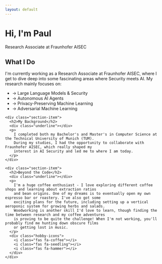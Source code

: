 ```yaml
---
layout: default
---
```


<div id="particles-js"></div>

<div class="hero-section">
  <div class="hero-content">
    <h1>Hi, I'm Paul</h1>
    <div class="hero-subtitle">Research Associate at Fraunhofer AISEC</div>
  </div>
</div>

<section class="main-content">
  <div class="section-grid">
    <div class="section-item wide">
      <h2>What I Do</h2>
      <div class="underline"></div>
      <div class="content-with-icons">
        <div class="text-content">
          <p>
            I'm currently working as a Research Associate at Fraunhofer AISEC, where I get to dive deep into 
            some fascinating areas where Security meets AI. My research mainly focuses on:
          </p>
          <ul class="research-list">
            <li><span class="arrow">→</span> Large Language Models & Security</li>
            <li><span class="arrow">→</span> Autonomous AI Agents</li>
            <li><span class="arrow">→</span> Privacy-Preserving Machine Learning</li>
            <li><span class="arrow">→</span> Adversarial Machine Learning</li>
          </ul>
        </div>
        <div class="tech-icons vertical">
          <i class="fas fa-shield-alt"></i>
          <i class="fas fa-brain"></i>
          <i class="fas fa-robot"></i>
        </div>
      </div>
    </div>

    <div class="section-item">
      <h2>My Background</h2>
      <div class="underline"></div>
      <p>
        I completed both my Bachelor's and Master's in Computer Science at the Technical University of Munich (TUM). 
        During my studies, I had the opportunity to collaborate with Fraunhofer AISEC, which really shaped my 
        interest in AI Security and led me to where I am today.
      </p>
    </div>

    <div class="section-item">
      <h2>Beyond the Code</h2>
      <div class="underline"></div>
      <p>
        I'm a huge coffee enthusiast - I love exploring different coffee shops and learning about extraction ratios 
        and bean origins. One of my dreams is to eventually open my own espresso bar or roastery. I've also got some 
        exciting plans for the future, including setting up a vertical aeroponic system for growing herbs and salads. 
        Woodworking is another skill I'd love to learn, though finding the time between research and my coffee adventures 
        is proving to be quite the challenge! When I'm not working, you'll probably find me hunting down obscure films 
        or getting lost in music.
      </p>
      <div class="hobby-icons">
        <i class="fas fa-coffee"></i>
        <i class="fas fa-seedling"></i>
        <i class="fas fa-hammer"></i>
      </div>
    </div>
  </div>
</section>

<script src="https://cdn.jsdelivr.net/particles.js/2.0.0/particles.min.js"></script>
<script src="{{ site.baseurl }}/assets/js/particles-config.js"></script>